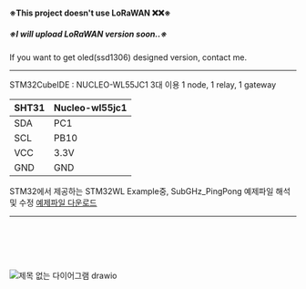 #### ※This project doesn't use LoRaWAN ❌❌※


##### ※I will upload LoRaWAN version soon..※

If you want to get oled(ssd1306) designed version, contact me.
* * *
STM32CubeIDE : NUCLEO-WL55JC1 3대 이용 1 node, 1 relay, 1 gateway 


SHT31|Nucleo-wl55jc1|
|------|---|
|SDA|PC1|
|SCL|PB10|
|VCC|3.3V|
|GND|GND|


STM32에서 제공하는 STM32WL Example중, SubGHz_PingPong 예제파일 해석 및 수정 [예제파일 다운로드](https://www.st.com/en/evaluation-tools/nucleo-wl55jc.html#tools-software)
<br/>
* * *
<br/>



<br/><br/>



![제목 없는 다이어그램 drawio](https://github.com/2sanghaesea/LoRa/assets/116778214/cded42db-9874-4d60-923c-a0a0b507ac0b)
